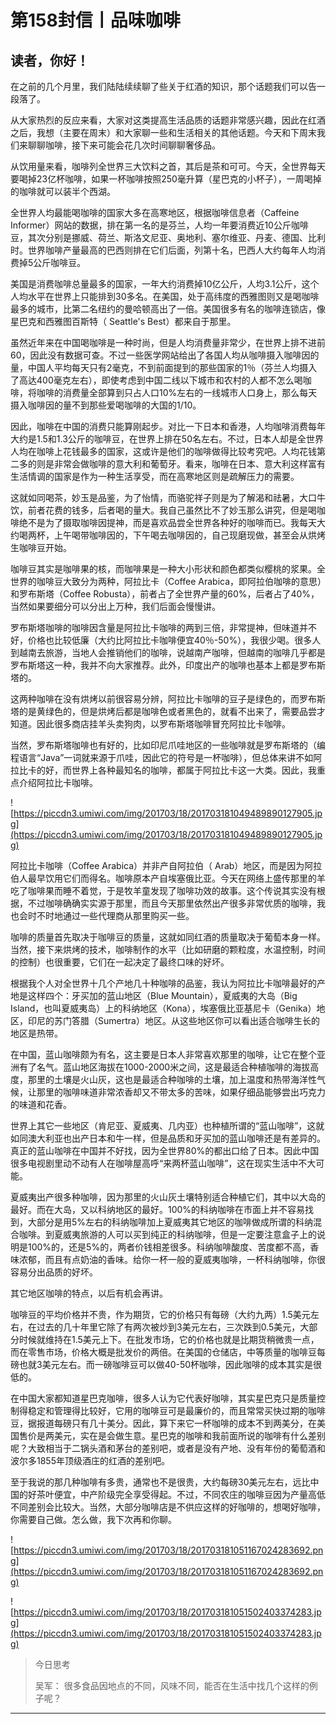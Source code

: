 # 第158封信丨品味咖啡

## 读者，你好！

在之前的几个月里，我们陆陆续续聊了些关于红酒的知识，那个话题我们可以告一段落了。

从大家热烈的反应来看，大家对这类提高生活品质的话题非常感兴趣，因此在红酒之后，我想（主要在周末）和大家聊一些和生活相关的其他话题。今天和下周末我们来聊聊咖啡，接下来可能会花几次时间聊聊奢侈品。

从饮用量来看，咖啡列全世界三大饮料之首，其后是茶和可可。今天，全世界每天要喝掉23亿杯咖啡，如果一杯咖啡按照250毫升算（星巴克的小杯子），一周喝掉的咖啡就可以装半个西湖。

全世界人均最能喝咖啡的国家大多在高寒地区，根据咖啡信息者（Caffeine Informer）网站的数据，排在第一名的是芬兰，人均一年要消费近10公斤咖啡豆，其次分别是挪威、荷兰、斯洛文尼亚、奥地利、塞尔维亚、丹麦、德国、比利时。世界咖啡产量最高的巴西则排在它们后面，列第十名，巴西人大约每年人均消费掉5公斤咖啡豆。

美国是消费咖啡总量最多的国家，一年大约消费掉10亿公斤，人均3.1公斤，这个人均水平在世界上只能排到30多名。在美国，处于高纬度的西雅图则又是喝咖啡最多的城市，比第二名纽约的曼哈顿高出了一倍。美国很多有名的咖啡连锁店，像星巴克和西雅图百斯特（ Seattle's Best）都来自于那里。

虽然近年来在中国喝咖啡是一种时尚，但是人均消费量非常少，在世界上排不进前60，因此没有数据可查。不过一些医学网站给出了各国人均从咖啡摄入咖啡因的量，中国人平均每天只有2毫克，不到前面提到的那些国家的1％（芬兰人均摄入了高达400毫克左右），即使考虑到中国二线以下城市和农村的人都不怎么喝咖啡，将咖啡的消费量全部算到只占人口10%左右的一线城市人口身上，那么每天摄入咖啡因的量不到那些爱喝咖啡的大国的1/10。

因此，咖啡在中国的消费只能算刚起步。对比一下日本和香港，人均咖啡消费每年大约是1.5和1.3公斤的咖啡豆，在世界上排在50名左右。不过，日本人却是全世界人均在咖啡上花钱最多的国家，这或许是他们的咖啡做得比较考究吧。人均花钱第二多的则是非常会做咖啡的意大利和葡萄牙。看来，咖啡在日本、意大利这样富有生活情调的国家是作为一种生活享受，而在高寒地区则是疏解压力的需要。

这就如同喝茶，妙玉是品鉴，为了怡情，而骆驼祥子则是为了解渴和祛暑，大口牛饮，前者花费的钱多，后者喝的量大。我自己虽然比不了妙玉那么讲究，但是喝咖啡绝不是为了摄取咖啡因提神，而是喜欢品尝全世界各种好的咖啡而已。我每天大约喝两杯，上午喝带咖啡因的，下午喝去咖啡因的，自己现磨现做，甚至会从烘烤生咖啡豆开始。

咖啡豆其实是咖啡果的核，而咖啡果是一种大小形状和颜色都类似樱桃的浆果。全世界的咖啡豆大致分为两种，阿拉比卡（Coffee Arabica，即阿拉伯咖啡的意思）和罗布斯塔（Coffee Robusta），前者占了全世界产量的60%，后者占了40%，当然如果要细分可以分出上万种，我们后面会慢慢讲。

罗布斯塔咖啡的咖啡因含量是阿拉比卡咖啡的两到三倍，非常提神，但味道并不好，价格也比较低廉（大约比阿拉比卡咖啡便宜40％-50%），我很少喝。很多人到越南去旅游，当地人会推销他们的咖啡，说越南产咖啡，但越南的咖啡几乎都是罗布斯塔这一种，我并不向大家推荐。此外，印度出产的咖啡也基本上都是罗布斯塔的。

这两种咖啡在没有烘烤以前很容易分辨，阿拉比卡咖啡的豆子是绿色的，而罗布斯塔的是黄绿色的，但是烘烤后都是咖啡色或者黑色的，就看不出来了，需要品尝才知道。因此很多商店挂羊头卖狗肉，以罗布斯塔咖啡冒充阿拉比卡咖啡。

当然，罗布斯塔咖啡也有好的，比如印尼爪哇地区的一些咖啡就是罗布斯塔的（编程语言“Java”一词就来源于爪哇，因此它的符号是一杯咖啡），但总体来讲不如阿拉比卡的好，而世界上各种最知名的咖啡，都属于阿拉比卡这一大类。因此，我重点介绍阿拉比卡咖啡。

![https://piccdn3.umiwi.com/img/201703/18/201703181049489890127905.jpg](https://piccdn3.umiwi.com/img/201703/18/201703181049489890127905.jpg)

阿拉比卡咖啡（Coffee Arabica）并非产自阿拉伯（ Arab）地区，而是因为阿拉伯人最早饮用它们而得名。咖啡原本产自埃塞俄比亚。今天在网络上盛传那里的羊吃了咖啡果而睡不着觉，于是牧羊童发现了咖啡功效的故事。这个传说其实没有根据，不过咖啡确确实实源于那里，而且今天那里依然出产很多非常优质的咖啡，我也会时不时地通过一些代理商从那里购买一些。

咖啡的质量首先取决于咖啡豆的质量，这就如同红酒的质量取决于葡萄本身一样。当然，接下来烘烤的技术，咖啡制作的水平（比如研磨的颗粒度，水温控制，时间的控制）也很重要，它们在一起决定了最终口味的好坏。

根据我个人对全世界十几个产地几十种咖啡的品鉴，我认为阿拉比卡咖啡最好的产地是这样四个：牙买加的蓝山地区（Blue Mountain），夏威夷的大岛（Big Island，也叫夏威夷岛）上的科纳地区（Kona），埃塞俄比亚基尼卡（Genika）地区，印尼的苏门答腊（Sumertra）地区。从这些地区你可以看出适合咖啡生长的地区是热带。

在中国，蓝山咖啡颇为有名，这主要是日本人非常喜欢那里的咖啡，让它在整个亚洲有了名气。蓝山地区海拔在1000-2000米之间，这是最适合种植咖啡的海拔高度，那里的土壤是火山灰，这也是最适合种咖啡的土壤，加上温度和热带海洋性气候，让那里的咖啡味道非常浓香却又不带太多的苦味，如果仔细品能够尝出巧克力的味道和花香。

世界上其它一些地区（肯尼亚、夏威夷、几内亚）也种植所谓的“蓝山咖啡”，这就如同澳大利亚也出产日本和牛一样，但是品质和牙买加的蓝山咖啡还是有差异的。真正的蓝山咖啡在中国并不好找，因为全世界80%的都出口给了日本。因此中国很多电视剧里动不动有人在咖啡屋高呼“来两杯蓝山咖啡”，这在现实生活中不大可能。

夏威夷出产很多种咖啡，因为那里的火山灰土壤特别适合种植它们，其中以大岛的最好。而在大岛，又以科纳地区的最好。100%的科纳咖啡在市面上并不容易找到，大部分是用5%左右的科纳咖啡加上夏威夷其它地区的咖啡做成所谓的科纳混合咖啡。到夏威夷旅游的人可以买到纯正的科纳咖啡，但是一定要注意盒子上的说明是100%的，还是5%的，两者价钱相差很多。科纳咖啡酸度、苦度都不高，香味浓郁，而且有点奶油的香味。给你一杯一般的夏威夷咖啡，一杯科纳咖啡，你很容易分出品质的好坏。

其它地区咖啡的特点，以后有机会再讲。

咖啡豆的平均价格并不贵，作为期货，它的价格只有每磅（大约九两）1.5美元左右，在过去的几十年里它除了有两次被炒到3美元左右，三次跌到0.5美元，大部分时候就维持在1.5美元上下。在批发市场，它的价格也就是比期货稍微贵一点，而在零售市场，价格大概是批发价的两倍。在美国的仓储店，中等质量的咖啡豆每磅也就3美元左右。而一磅咖啡豆可以做40-50杯咖啡，因此咖啡的成本其实是很低的。

在中国大家都知道星巴克咖啡，很多人认为它代表好咖啡，其实星巴克只是质量控制得稳定和管理得比较好，它用的咖啡豆可是最廉价的，而且常常买快过期的咖啡豆，据报道每磅只有几十美分。因此，算下来它一杯咖啡的成本不到两美分，在美国售价是两美元，实在是会做生意。星巴克的咖啡和我前面所说的咖啡有什么差别呢？大致相当于二锅头酒和茅台的差别吧，或者是没有产地、没有年份的葡萄酒和波尔多1855年顶级酒庄的红酒的差别吧。

至于我说的那几种咖啡有多贵，通常也不是很贵，大约每磅30美元左右，远比中国的好茶叶便宜，中产阶级完全享受得起。不过，不同农庄的咖啡豆因为产量高低不同差别会比较大。当然，大部分咖啡店是不供应这样的好咖啡的，想喝好咖啡，你需要自己做。怎么做，我下次再和你聊。

![https://piccdn3.umiwi.com/img/201703/18/201703181051167024283692.png](https://piccdn3.umiwi.com/img/201703/18/201703181051167024283692.png)

![https://piccdn3.umiwi.com/img/201703/18/201703181051502403374283.jpg](https://piccdn3.umiwi.com/img/201703/18/201703181051502403374283.jpg)

> 今日思考
> 
> 吴军： 很多食品因地点的不同，风味不同，能否在生活中找几个这样的例子呢？

---
